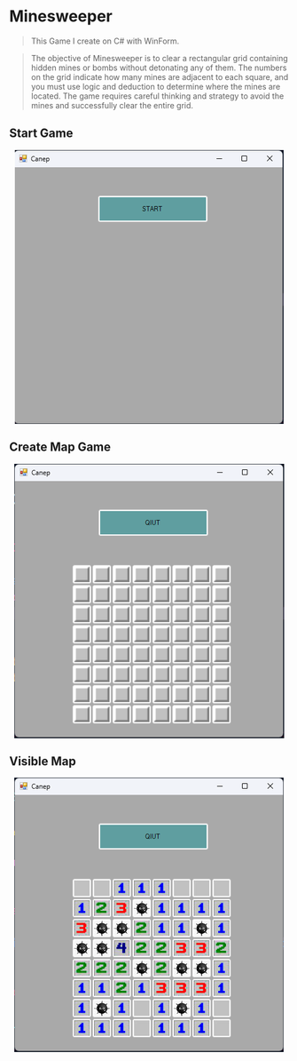 # Minesweeper

> This Game I create on C# with WinForm.

> The objective of Minesweeper is to clear a rectangular grid containing hidden mines or bombs without detonating any of them. The numbers on the grid indicate how many mines are adjacent to each square, and you must use logic and deduction to determine where the mines are located. The game requires careful thinking and strategy to avoid the mines and successfully clear the entire grid.

## Start Game

<img src="source/startgame.png" style="display: block; margin: 0 auto;">

## Create Map Game

<img src="source/createmap.png" style="display: block; margin: 0 auto;">

## Visible Map

<img src="source/visible_map.png" style="display: block; margin: 0 auto;">